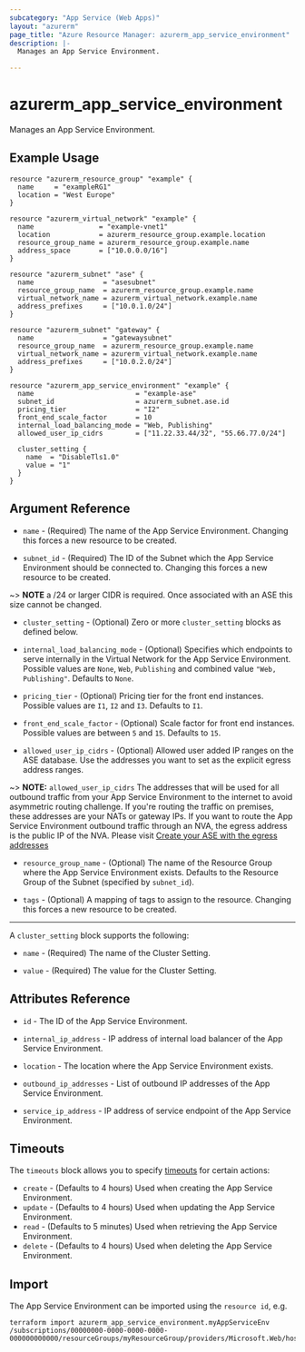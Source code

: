 ```yaml
---
subcategory: "App Service (Web Apps)"
layout: "azurerm"
page_title: "Azure Resource Manager: azurerm_app_service_environment"
description: |-
  Manages an App Service Environment.

---
```


# azurerm_app_service_environment

Manages an App Service Environment.

## Example Usage

```hcl
resource "azurerm_resource_group" "example" {
  name     = "exampleRG1"
  location = "West Europe"
}

resource "azurerm_virtual_network" "example" {
  name                = "example-vnet1"
  location            = azurerm_resource_group.example.location
  resource_group_name = azurerm_resource_group.example.name
  address_space       = ["10.0.0.0/16"]
}

resource "azurerm_subnet" "ase" {
  name                 = "asesubnet"
  resource_group_name  = azurerm_resource_group.example.name
  virtual_network_name = azurerm_virtual_network.example.name
  address_prefixes     = ["10.0.1.0/24"]
}

resource "azurerm_subnet" "gateway" {
  name                 = "gatewaysubnet"
  resource_group_name  = azurerm_resource_group.example.name
  virtual_network_name = azurerm_virtual_network.example.name
  address_prefixes     = ["10.0.2.0/24"]
}

resource "azurerm_app_service_environment" "example" {
  name                         = "example-ase"
  subnet_id                    = azurerm_subnet.ase.id
  pricing_tier                 = "I2"
  front_end_scale_factor       = 10
  internal_load_balancing_mode = "Web, Publishing"
  allowed_user_ip_cidrs        = ["11.22.33.44/32", "55.66.77.0/24"]

  cluster_setting {
    name  = "DisableTls1.0"
    value = "1"
  }
}

```

## Argument Reference

* `name` - (Required) The name of the App Service Environment. Changing this forces a new resource to be created. 

* `subnet_id` - (Required) The ID of the Subnet which the App Service Environment should be connected to. Changing this forces a new resource to be created.

~> **NOTE** a /24 or larger CIDR is required. Once associated with an ASE this size cannot be changed.

* `cluster_setting` - (Optional) Zero or more `cluster_setting` blocks as defined below. 

* `internal_load_balancing_mode` - (Optional) Specifies which endpoints to serve internally in the Virtual Network for the App Service Environment. Possible values are `None`, `Web`, `Publishing` and combined value `"Web, Publishing"`. Defaults to `None`.

* `pricing_tier` - (Optional) Pricing tier for the front end instances. Possible values are `I1`, `I2` and `I3`. Defaults to `I1`.

* `front_end_scale_factor` - (Optional) Scale factor for front end instances. Possible values are between `5` and `15`. Defaults to `15`.

* `allowed_user_ip_cidrs` - (Optional) Allowed user added IP ranges on the ASE database. Use the addresses you want to set as the explicit egress address ranges.

~> **NOTE:** `allowed_user_ip_cidrs` The addresses that will be used for all outbound traffic from your App Service Environment to the internet to avoid asymmetric routing challenge. If you're routing the traffic on premises, these addresses are your NATs or gateway IPs. If you want to route the App Service Environment outbound traffic through an NVA, the egress address is the public IP of the NVA. Please visit [Create your ASE with the egress addresses](https://docs.microsoft.com/en-us/azure/app-service/environment/forced-tunnel-support#add-your-own-ips-to-the-ase-azure-sql-firewall)

* `resource_group_name` - (Optional) The name of the Resource Group where the App Service Environment exists. Defaults to the Resource Group of the Subnet (specified by `subnet_id`).

* `tags` - (Optional) A mapping of tags to assign to the resource. Changing this forces a new resource to be created. 

---

A `cluster_setting` block supports the following:

* `name` - (Required) The name of the Cluster Setting. 

* `value` - (Required) The value for the Cluster Setting. 

## Attributes Reference

* `id` - The ID of the App Service Environment.

* `internal_ip_address` - IP address of internal load balancer of the App Service Environment.

* `location` - The location where the App Service Environment exists.

* `outbound_ip_addresses` - List of outbound IP addresses of the App Service Environment.

* `service_ip_address` - IP address of service endpoint of the App Service Environment.

## Timeouts

The `timeouts` block allows you to specify [timeouts](https://www.terraform.io/docs/configuration/resources.html#timeouts) for certain actions:

* `create` - (Defaults to 4 hours) Used when creating the App Service Environment.
* `update` - (Defaults to 4 hours) Used when updating the App Service Environment.
* `read` - (Defaults to 5 minutes) Used when retrieving the App Service Environment.
* `delete` - (Defaults to 4 hours) Used when deleting the App Service Environment.

## Import

The App Service Environment can be imported using the `resource id`, e.g.

```shell
terraform import azurerm_app_service_environment.myAppServiceEnv /subscriptions/00000000-0000-0000-0000-000000000000/resourceGroups/myResourceGroup/providers/Microsoft.Web/hostingEnvironments/myAppServiceEnv
```
